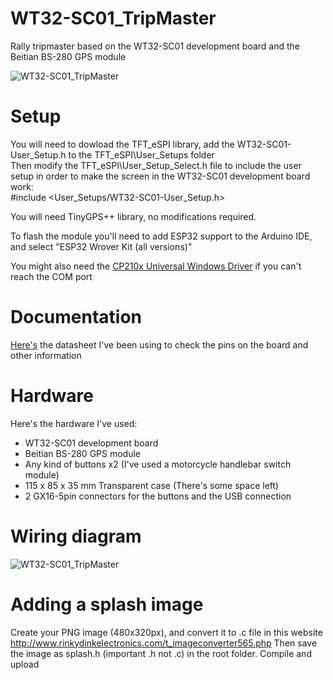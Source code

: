 # WT32-SC01_TripMaster
Rally tripmaster based on the WT32-SC01 development board and the Beitian BS-280 GPS module

![WT32-SC01_TripMaster](https://i.imgur.com/ztwyEtg.jpg)

# Setup
You will need to dowload the TFT_eSPI library, add the WT32-SC01-User_Setup.h to the TFT_eSPI\User_Setups folder  
Then modify the TFT_eSPI\User_Setup_Select.h file to include the user setup in order to make the screen in the WT32-SC01 development board work:  
#include <User_Setups/WT32-SC01-User_Setup.h>  
  
You will need TinyGPS++ library, no modifications required.
  
To flash the module you'll need to add ESP32 support to the Arduino IDE, and select "ESP32 Wrover Kit (all versions)"  
  
You might also need the [CP210x Universal Windows Driver](https://www.silabs.com/developers/usb-to-uart-bridge-vcp-drivers) if you can't reach the COM port  
  
# Documentation
[Here's](https://datasheet.lcsc.com/lcsc/2005181307_Wireless-tag-WT32-SC01_C555472.pdf) the datasheet I've been using to check the pins on the board and other information  
  
# Hardware
Here's the hardware I've used:  
- WT32-SC01 development board  
- Beitian BS-280 GPS module  
- Any kind of buttons x2 (I've used a motorcycle handlebar switch module)  
- 115 x 85 x 35 mm Transparent case (There's some space left)  
- 2 GX16-5pin connectors for the buttons and the USB connection  

# Wiring diagram
![WT32-SC01_TripMaster](https://i.imgur.com/hC7vUgW.png)

# Adding a splash image
Create your PNG image (480x320px), and convert it to .c file in this website http://www.rinkydinkelectronics.com/t_imageconverter565.php
Then save the image as splash.h (important .h not .c) in the root folder. Compile and upload
